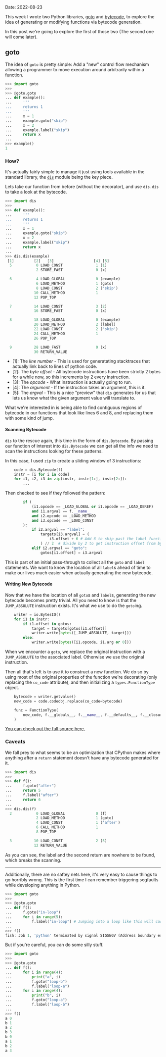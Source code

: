 Date: 2022-08-23

This week I wrote two Python libraries, [goto](https://github.com/buckley-w-david/goto) and [bytecode](https://github.com/buckley-w-david/bytecode), to explore the idea of generating or modifying functions via bytecode generation.

In this post we're going to explore the first of those two (The second one will come later).

## goto

The idea of `goto` is pretty simple: Add a "new" control flow mechanism allowing a programmer to move execution around arbitrarily within a function.

```python
>>> import goto
>>> 
>>> @goto.goto
... def example():
...     '''
...     returns 1
...     '''
...     x = 1
...     example.goto("skip")
...     x = 2
...     example.label("skip")
...     return x
... 
>>> example()
1
```

### How?

It's actually fairly simple to manage it just using tools available in the standard library, the [`dis`](https://docs.python.org/3/library/dis.html) module being the key piece.

Lets take our function from before (without the decorator), and use `dis.dis` to take a look at the bytecode.

```python
>>> import dis
>>> 
>>> def example():
...     '''
...     returns 1
...     '''
...     x = 1
...     example.goto("skip")
...     x = 2
...     example.label("skip")
...     return x
... 
>>> dis.dis(example)
 [1]         [2]   [3]                  [4] [5]
  5           0 LOAD_CONST               1 (1)
              2 STORE_FAST               0 (x)

  6           4 LOAD_GLOBAL              0 (example)
              6 LOAD_METHOD              1 (goto)
              8 LOAD_CONST               2 ('skip')
             10 CALL_METHOD              1
             12 POP_TOP

  7          14 LOAD_CONST               3 (2)
             16 STORE_FAST               0 (x)

  8          18 LOAD_GLOBAL              0 (example)
             20 LOAD_METHOD              2 (label)
             22 LOAD_CONST               2 ('skip')
             24 CALL_METHOD              1
             26 POP_TOP

  9          28 LOAD_FAST                0 (x)
             30 RETURN_VALUE
```

 - \[1]: The *line number* - This is used for generatating stacktraces that actually link back to lines of python code.
 - \[2]: The _byte offset_ - All bytecode instructions have been strictly 2 bytes for a while now, so this increments by 2 every instruction.
 - \[3]: The _opcode_ - What instruction is actually going to run.
 - \[4]: The _argument_ - If the instruction takes an argument, this is it.
 - \[5]: The _argval_ - This is a nice "preview" that `dis` generates for us that lets us know what the given argument value will translate to.

What we're interested in is being able to find contiguous regions of bytecode in our functions that look like lines 6 and 8, and replacing them with some kind of jump.

#### Scanning Bytecode

`dis` to the rescue again, this time in the form of `dis.Bytecode`. By passing our function of interest into `dis.Bytecode` we can get all the info we need to scan the instructions looking for these patterns.

In this case, I used `zip` to create a sliding window of 3 instructions:

```python
    code = dis.Bytecode(f)
    instr = [i for i in code]
    for i1, i2, i3 in zip(instr, instr[1:], instr[2:]):
        ...
```

Then checked to see if they followed the pattern:

```python
        if (
            (i1.opcode == _LOAD_GLOBAL or i1.opcode == _LOAD_DEREF)
            and i1.argval == f.__name__
            and i2.opcode == _LOAD_METHOD
            and i3.opcode == _LOAD_CONST
        ):
            if i2.argval == "label":
                targets[i3.argval] = (
                    i3.offset + 6 # Add 6 to skip past the label function call instructions
                ) // 2  # divide by 2 to get instruction offset from byte offset
            elif i2.argval == "goto":
                gotos[i1.offset] = i3.argval
```

This is part of an initial pass-through to collect all the `goto` and `label` statements. We want to know the location of all `label`s ahead of time to make our lives much easier when actually generating the new bytecode.

#### Writing New Bytecode

Now that we have the location of all `goto`s and `label`s, generating the new bytecode becomes pretty trivial. All you need to know is that the `JUMP_ABSOLUTE` instruction exists. It's what we use to do the `goto`ing.

```python
    writer = io.BytesIO()
    for i1 in instr:
        if i1.offset in gotos:
            target = targets[gotos[i1.offset]]
            writer.write(bytes([_JUMP_ABSOLUTE, target]))
        else:
            writer.write(bytes([i1.opcode, i1.arg or 0]))
```

When we encounter a `goto`, we replace the original instruction with a `JUMP_ABSOLUTE` to the associated label. Otherwise we use the original instruction.

Then all that's left is to use it to construct a new function. We do so by using most of the original properties of the function we're decorating (only replacing the `co_code` attribute), and then initializing a `types.FunctionType` object.

```python
    bytecode = writer.getvalue()
    new_code = code.codeobj.replace(co_code=bytecode)

    func = FunctionType(
        new_code, f.__globals__, f.__name__, f.__defaults__, f.__closure__
    )
```

[You can check out the full source here.](https://github.com/buckley-w-david/goto/blob/master/goto/__init__.py)

### Caveats

We fall prey to what seems to be an optimization that CPython makes where anything after a `return` statement doesn't have any bytecode generated for it.

```python
>>> import dis
>>> 
>>> def f():
...     f.goto("after")
...     return 5
...     f.label("after")
...     return 6
... 
>>> dis.dis(f)
  2           0 LOAD_GLOBAL              0 (f)
              2 LOAD_METHOD              1 (goto)
              4 LOAD_CONST               1 ('after')
              6 CALL_METHOD              1
              8 POP_TOP

  3          10 LOAD_CONST               2 (5)
             12 RETURN_VALUE
```

As you can see, the label and the second return are nowhere to be found, which breaks the scanning.

---

Additionally, there are no saftey nets here, it's very easy to cause things to go horribly wrong. This is the first time I can remember triggering segfaults while developing anything in Python.

```python
>>> import goto
>>> 
>>> @goto.goto
... def f():
...     f.goto("in-loop")
...     for i in range(5):
...         f.label("in-loop") # Jumping into a loop like this will case a segfault
... 
>>> f()
fish: Job 1, 'python' terminated by signal SIGSEGV (Address boundary error)
```

But if you're careful, you can do some silly stuff.

```python
>>> import goto
>>> 
>>> @goto.goto
... def f():
...     for i in range(4):
...         print("a", i)
...         f.goto("loop-b")
...         f.label("loop-a")
...     for i in range(4):
...         print("b", i)
...         f.goto("loop-a")
...         f.label("loop-b")
... 
>>> f()
a 0
b 1
a 2
b 3
b 0
a 1
b 2
a 3
```
